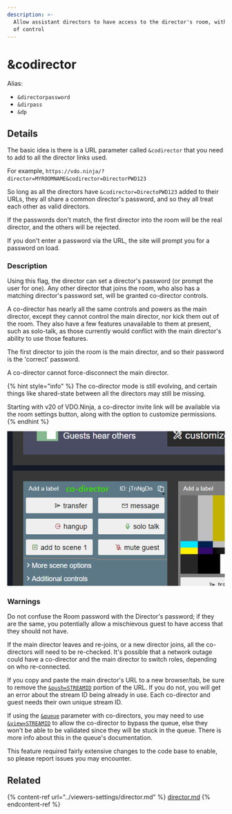```yaml
---
description: >-
  Allow assistant directors to have access to the director's room, with a subset
  of control
---
```


# \&codirector

Alias:&#x20;

* `&directorpassword`
* `&dirpass`
* `&dp`

## Details

The basic idea is there is a URL parameter called `&codirector` that you need to add to all the director links used.

For example, `https://vdo.ninja/?director=MYROOMNAME&codirector=DirectorPWD123`

So long as all the directors have `&codirector=DirectoPWD123` added to their URLs, they all share a common director's password, and so they all treat each other as valid directors.

If the passwords don't match, the first director into the room will be the real director, and the others will be rejected.

If you don't enter a password via the URL, the site will prompt you for a password on load.

### Description

Using this flag, the director can set a director's password (or prompt the user for one). Any other director that joins the room, who also has a matching director's password set, will be granted co-director controls.

A co-director has nearly all the same controls and powers as the main director, except they cannot control the main director, nor kick them out of the room. They also have a few features unavailable to them at present, such as solo-talk, as those currently would conflict with the main director's ability to use those features.

The first director to join the room is the main director, and so their password is the 'correct' password.

A co-director cannot force-disconnect the main director.

{% hint style="info" %}
The co-director mode is still evolving, and certain things like shared-state between all the directors may still be missing.&#x20;

Starting with v20 of VDO.Ninja, a co-director invite link will be available via the room settings button, along with the option to customize permissions.
{% endhint %}

![The co-directors have a special color assigned to them](<../.gitbook/assets/image (31).png>)

### Warnings

Do not confuse the Room password with the Director's password; if they are the same, you potentially allow a mischievous guest to have access that they should not have.

If the main director leaves and re-joins, or a new director joins, all the co-directors will need to be re-checked. It's possible that a network outage could have a co-director and the main director to switch roles, depending on who re-connected.

If you copy and paste the main director's URL to a new browser/tab, be sure to remove the [`&push=STREAMID`](../source-settings/push.md) portion of the URL. If you do not, you will get an error about the stream ID being already in use. Each co-director and guest needs their own unique stream ID.

If using the [`&queue`](../general-settings/queue.md) parameter with co-directors, you may need to use [`&view=STREAMID`](../viewers-settings/view.md) to allow the co-director to bypass the queue, else they won't be able to be validated since they will be stuck in the queue. There is more info about this in the queue's documentation.

This feature required fairly extensive changes to the code base to enable, so please report issues you may encounter.&#x20;

## Related

{% content-ref url="../viewers-settings/director.md" %}
[director.md](../viewers-settings/director.md)
{% endcontent-ref %}
